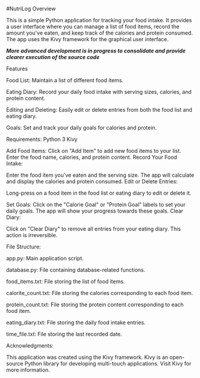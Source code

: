 #NutriLog
Overview

This is a simple Python application for tracking your food intake. It provides a user interface where you can manage a list of food items, record the amount you've eaten, and keep track of the calories and protein consumed. The app uses the Kivy framework for the graphical user interface.

***More advanced development is in progress to consolidate and provide clearer execution of the source code***

Features

Food List: 
  Maintain a list of different food items.

Eating Diary: 
  Record your daily food intake with serving sizes, calories, and protein content.

Editing and Deleting:
  Easily edit or delete entries from both the food list and eating diary.

Goals: 
  Set and track your daily goals for calories and protein.

Requirements:
  Python 3
  Kivy

Add Food Items:
Click on "Add Item" to add new food items to your list.
Enter the food name, calories, and protein content.
Record Your Food Intake:

Enter the food item you've eaten and the serving size.
The app will calculate and display the calories and protein consumed.
Edit or Delete Entries:

Long-press on a food item in the food list or eating diary to edit or delete it.

Set Goals:
Click on the "Calorie Goal" or "Protein Goal" labels to set your daily goals.
The app will show your progress towards these goals.
Clear Diary:

Click on "Clear Diary" to remove all entries from your eating diary. This action is irreversible.

File Structure:

  app.py: Main application script.
  
  database.py: File containing database-related functions.
  
  food_items.txt: File storing the list of food items.
  
  calorite_count.txt: File storing the calories corresponding to each food item.
  
  protein_count.txt: File storing the protein content corresponding to each food item.
  
  eating_diary.txt: File storing the daily food intake entries.
  
  time_file.txt: File storing the last recorded date.

Acknowledgments:

  This application was created using the Kivy framework. Kivy is an open-source Python library for developing multi-touch applications. Visit Kivy for more information.

